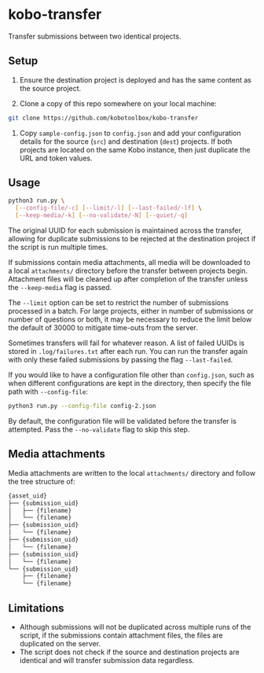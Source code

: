 # kobo-transfer

Transfer submissions between two identical projects.

## Setup

1. Ensure the destination project is deployed and has the same content as the
   source project.

1. Clone a copy of this repo somewhere on your local machine:

```bash
git clone https://github.com/kobotoolbox/kobo-transfer
```

1. Copy `sample-config.json` to `config.json` and add your configuration details
   for the source (`src`) and destination (`dest`) projects. If both projects
   are located on the same Kobo instance, then just duplicate the URL and token
   values.

## Usage

```bash
python3 run.py \
  [--config-file/-c] [--limit/-l] [--last-failed/-lf] \
  [--keep-media/-k] [--no-validate/-N] [--quiet/-q]
```

The original UUID for each submission is maintained across the transfer,
allowing for duplicate submissions to be rejected at the destination project if
the script is run multiple times.

If submissions contain media attachments, all media will be downloaded to a
local `attachments/` directory before the transfer between projects begin.
Attachment files will be cleaned up after completion of the transfer unless the
`--keep-media` flag is passed.

The `--limit` option can be set to restrict the number of submissions processed
in a batch. For large projects, either in number of submissions or number of
questions or both, it may be necessary to reduce the limit below the default of
30000 to mitigate time-outs from the server.

Sometimes transfers will fail for whatever reason. A list of failed UUIDs is
stored in `.log/failures.txt` after each run. You can run the transfer again
with only these failed submissions by passing the flag `--last-failed`.

If you would like to have a configuration file other than `config.json`, such as
when different configurations are kept in the directory, then specify the file
path with `--config-file`:

```bash
python3 run.py --config-file config-2.json
```

By default, the configuration file will be validated before the transfer is
attempted. Pass the `--no-validate` flag to skip this step.

## Media attachments

Media attachments are written to the local `attachments/` directory and follow
the tree structure of:

```bash
{asset_uid}
├── {submission_uid}
│   ├── {filename}
│   └── {filename}
├── {submission_uid}
│   └── {filename}
├── {submission_uid}
│   └── {filename}
├── {submission_uid}
│   └── {filename}
└── {submission_uid}
    ├── {filename}
    └── {filename}
```

## Limitations

- Although submissions will not be duplicated across multiple runs of the
  script, if the submissions contain attachment files, the files are duplicated
  on the server.
- The script does not check if the source and destination projects are identical
  and will transfer submission data regardless.
